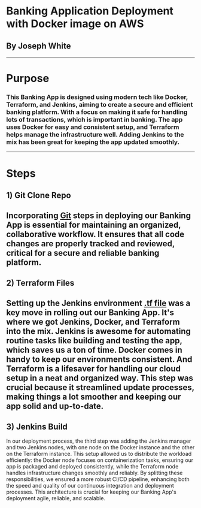 # Banking Application Deployment with Docker image on AWS

## By Joseph White
-----

# Purpose

### This Banking App is designed using modern tech like Docker, Terraform, and Jenkins, aiming to create a secure and efficient banking platform. With a focus on making it safe for handling lots of transactions, which is important in banking. The app uses Docker for easy and consistent setup, and Terraform helps manage the infrastructure well. Adding Jenkins to the mix has been great for keeping the app updated smoothly. 
------

# Steps 
## 1) Git Clone Repo 

Incorporating [Git](https://github.com/z0sun/runit/blob/main/gitclone.md) steps in deploying our Banking App is essential for maintaining an organized, collaborative workflow. It ensures that all code changes are properly tracked and reviewed, critical for a secure and reliable banking platform.
-----

## 2) Terraform Files

Setting up the Jenkins environment [.tf file](https://github.com/z0sun/Deployment7/blob/main/intTerraform/jenkinsdocterra.tf) was a key move in rolling out our Banking App. It's where we got Jenkins, Docker, and Terraform into the mix. Jenkins is awesome for automating routine tasks like building and testing the app, which saves us a ton of time. Docker comes in handy to keep our environments consistent. And Terraform is a lifesaver for handling our cloud setup in a neat and organized way. This step was crucial because it streamlined update processes, making things a lot smoother and keeping our app solid and up-to-date. 
-------

## 3) Jenkins Build 

In our deployment process, the third step was adding the Jenkins manager and two Jenkins nodes, with one node on the Docker instance and the other on the Terraform instance. This setup allowed us to distribute the workload efficiently: the Docker node focuses on containerization tasks, ensuring our app is packaged and deployed consistently, while the Terraform node handles infrastructure changes smoothly and reliably. By splitting these responsibilities, we ensured a more robust CI/CD pipeline, enhancing both the speed and quality of our continuous integration and deployment processes. This architecture is crucial for keeping our Banking App's deployment agile, reliable, and scalable.

